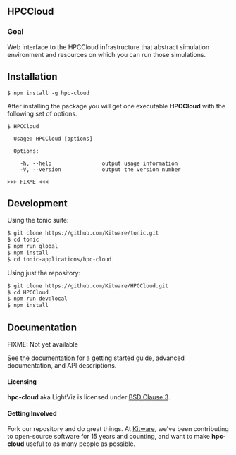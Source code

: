 ## HPCCloud ##

### Goal ###

Web interface to the HPCCloud infrastructure that abstract simulation
environment and resources on which you can run those simulations.

## Installation

```
$ npm install -g hpc-cloud
```

After installing the package you will get one executable **HPCCloud** with
the following set of options.

```
$ HPCCloud

  Usage: HPCCloud [options]

  Options:

    -h, --help                output usage information
    -V, --version             output the version number

>>> FIXME <<<

```

## Development

Using the tonic suite:

```sh
$ git clone https://github.com/Kitware/tonic.git
$ cd tonic
$ npm run global
$ npm install
$ cd tonic-applications/hpc-cloud
```

Using just the repository:

```sh
$ git clone https://github.com/Kitware/HPCCloud.git
$ cd HPCCloud
$ npm run dev:local
$ npm install
```

## Documentation

FIXME: Not yet available

See the [documentation](https://kitware.github.io/hpc-cloud) for a
getting started guide, advanced documentation, and API descriptions.

#### Licensing

**hpc-cloud** aka LightViz is licensed under [BSD Clause 3](LICENSE).

#### Getting Involved

Fork our repository and do great things. At [Kitware](http://www.kitware.com),
we've been contributing to open-source software for 15 years and counting, and
want to make **hpc-cloud** useful to as many people as possible.
